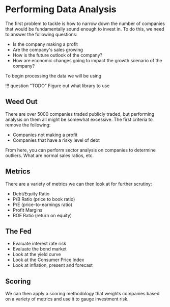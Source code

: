 # Performing Data Analysis

The first problem to tackle is how to narrow down the number of companies that would be fundamentally sound enough to invest in. To do this, we need to answer the following questions:

- Is the company making a profit
- Are the company's sales growing
- How is the future outlook of the company?
- How are economic changes going to impact the growth scenario of the company?

To begin processing the data we will be using

!!! question "TODO"
   Figure out what library to use

## Weed Out

There are over 5000 companies traded publicly traded, but performing analysis on them all might be somewhat excessive. The first criteria to remove the following:

- Companies not making a profit
- Companies that have a risky level of debt

From here, you can perform sector analysis on companies to determine outliers. What are normal sales ratios, etc.

## Metrics

There are a variety of metrics we can then look at for further scrutiny:

- Debt/Equity Ratio
- P/B Ratio (price to book ratio)
- P/E (price-to-earnings ratio)
- Profit Margins
- ROE Ratio (return on equity)
<!-- add more -->

## The Fed

- Evaluate interest rate risk
- Evaluate the bond market
- Look at the yield curve
- Look at the Consumer Price Index
- Look at inflation, present and forecast

## Scoring

We can then apply a scoring methodology that weights companies based on a variety of metrics and use it to gauge investment risk.
